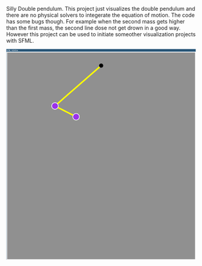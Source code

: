 Silly Double pendulum. This project just visualizes the double pendulum and there are no physical solvers to integerate the equation of motion.
The code has some bugs though. For example when the second mass gets higher than the first mass, the second line dose not get drown in a good way. However this project can be used to initiate someother visualization projects with SFML.


![sillyDoublePendulum.png](https://github.com/alifele/C-and-CPP/blob/master/Vsualization%20with%20SFML/SillyDoublePendulum/image/sillyDoublePendulum.png?raw=true)

